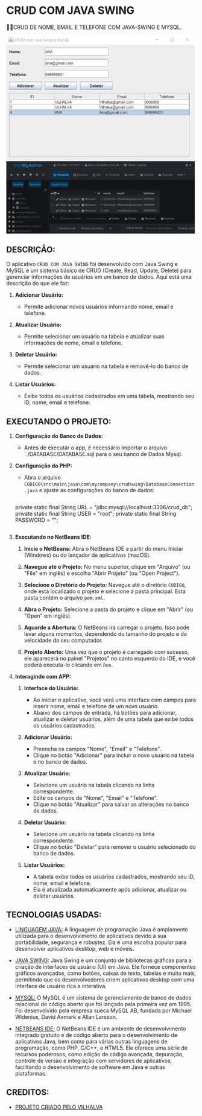 # CRUD COM JAVA SWING
👨‍🏫CRUD DE NOME, EMAIL E TELEFONE COM JAVA-SWING E MYSQL.

<img src="./IMAGENS/FOTO_1.png" align="center" width="500"> <br>
<img src="./IMAGENS/FOTO_2.png" align="center" width="500"> <br>

## DESCRIÇÃO:
O aplicativo `CRUD COM JAVA SWING` foi desenvolvido com Java Swing e MySQL é um sistema básico de CRUD (Create, Read, Update, Delete) para gerenciar informações de usuários em um banco de dados. Aqui está uma descrição do que ele faz:

1. **Adicionar Usuário:**
   - Permite adicionar novos usuários informando nome, email e telefone.

2. **Atualizar Usuário:**
   - Permite selecionar um usuário na tabela e atualizar suas informações de nome, email e telefone.

3. **Deletar Usuário:**
   - Permite selecionar um usuário na tabela e removê-lo do banco de dados.

4. **Listar Usuários:**
   - Exibe todos os usuários cadastrados em uma tabela, mostrando seu ID, nome, email e telefone.

## EXECUTANDO O PROJETO:
1. **Configuração do Banco de Dados:**
   - Antes de executar o app, é necessário importar o arquivo `./DATABASE/DATABASE.sql para o seu banco de Dados Mysql.

2. **Configuração do PHP:**
   - Abra o arquivo `CODIGO\src\main\java\com\mycompany\crudswing\DatabaseConnection.java` e ajuste as configurações do banco de dados:

     ```java
    private static final String URL = "jdbc:mysql://localhost:3306/crud_db";
    private static final String USER = "root";
    private static final String PASSWORD = "";
     ```

3. **Executando no NetBeans IDE:**
   1. **Inicie o NetBeans:**
      Abra o NetBeans IDE a partir do menu Iniciar (Windows) ou do lançador de aplicativos (macOS).

   2. **Navegue até o Projeto:**
      No menu superior, clique em "Arquivo" (ou "File" em inglês) e escolha "Abrir Projeto" (ou "Open Project").

   3. **Selecione o Diretório do Projeto:**
      Navegue até o diretório `CODIGO`, onde está localizado o projeto e selecione a pasta principal. Esta pasta contém o arquivo `pom.xml`.

   4. **Abra o Projeto:**
      Selecione a pasta do projeto e clique em "Abrir" (ou "Open" em inglês).

   5. **Aguarde a Abertura:**
      O NetBeans irá carregar o projeto. Isso pode levar alguns momentos, dependendo do tamanho do projeto e da velocidade do seu computador.

   6. **Projeto Aberto:**
      Uma vez que o projeto é carregado com sucesso, ele aparecerá no painel "Projetos" no canto esquerdo do IDE, e você poderá executa-lo clicando em `Run`.

4. **Interagindo com APP:**
   1. **Interface do Usuário:**
      - Ao iniciar o aplicativo, você verá uma interface com campos para inserir nome, email e telefone de um novo usuário.
      - Abaixo dos campos de entrada, há botões para adicionar, atualizar e deletar usuários, além de uma tabela que exibe todos os usuários cadastrados.

   2. **Adicionar Usuário:**
      - Preencha os campos "Nome", "Email" e "Telefone".
      - Clique no botão "Adicionar" para incluir o novo usuário na tabela e no banco de dados.

   3. **Atualizar Usuário:**
      - Selecione um usuário na tabela clicando na linha correspondente.
      - Edite os campos de "Nome", "Email" e "Telefone".
      - Clique no botão "Atualizar" para salvar as alterações no banco de dados.

   4. **Deletar Usuário:**
      - Selecione um usuário na tabela clicando na linha correspondente.
      - Clique no botão "Deletar" para remover o usuário selecionado do banco de dados.

   5. **Listar Usuários:**
      - A tabela exibe todos os usuários cadastrados, mostrando seu ID, nome, email e telefone.
      - Ela é atualizada automaticamente após adicionar, atualizar ou deletar usuários.

## TECNOLOGIAS USADAS:
- [LINGUAGEM JAVA:](https://github.com/VILHALVA/CURSO-DE-JAVA) A linguagem de programação Java é amplamente utilizada para o desenvolvimento de aplicativos devido à sua portabilidade, segurança e robustez. Ela é uma escolha popular para desenvolver aplicativos desktop, web e móveis.

- [JAVA SWING:](https://github.com/VILHALVA/CURSO-DE-JAVA-SWING) Java Swing é um conjunto de bibliotecas gráficas para a criação de interfaces de usuário (UI) em Java. Ele fornece componentes gráficos avançados, como botões, caixas de texto, tabelas e muito mais, permitindo que os desenvolvedores criem aplicativos desktop com uma interface de usuário rica e interativa.

- [MYSQL:](https://github.com/VILHALVA/CURSO-DE-MYSQL) O MySQL é um sistema de gerenciamento de banco de dados relacional de código aberto que foi lançado pela primeira vez em 1995. Foi desenvolvido pela empresa sueca MySQL AB, fundada por Michael Widenius, David Axmark e Allan Larsson.

- [NETBEANS IDE:](https://netbeans.apache.org/download/index.html) O NetBeans IDE é um ambiente de desenvolvimento integrado gratuito e de código aberto para o desenvolvimento de aplicativos Java, bem como para várias outras linguagens de programação, como PHP, C/C++, e HTML5. Ele oferece uma série de recursos poderosos, como edição de código avançada, depuração, controle de versão e integração com servidores de aplicativos, facilitando o desenvolvimento de software em Java e outras plataformas.

## CREDITOS:
- [PROJETO CRIADO PELO VILHALVA](https://github.com/VILHALVA)


